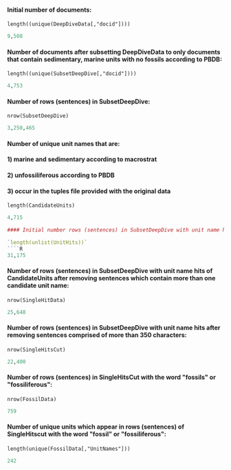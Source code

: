 #### Initial number of documents: 
`length((unique(DeepDiveData[,"docid"])))`
````R
9,508
````

#### Number of documents after subsetting DeepDiveData to only documents that contain sedimentary, marine units with no fossils according to PBDB:
`length((unique(SubsetDeepDive[,"docid"])))`
````R
4,753
````

#### Number of rows (sentences) in SubsetDeepDive:
`nrow(SubsetDeepDive)`
````R
3,250,465
````

#### Number of unique unit names that are: 
#### 1) marine and sedimentary according to macrostrat
#### 2) unfossiliferous according to PBDB 
#### 3) occur in the tuples file provided with the original data

`length(CandidateUnits)`
````R
4,715

#### Initial number rows (sentences) in SubsetDeepDive with unit name hits of CandidateUnits.

`length(unlist(UnitHits))`
````R
31,175
````
#### Number of rows (sentences) in SubsetDeepDive with unit name hits of CandidateUnits after removing sentences which contain more than one candidate unit name:

`nrow(SingleHitData)`
````R
25,648
````

#### Number of rows (sentences) in SubsetDeepDive with unit name hits after removing sentences comprised of more than 350 characters:

`nrow(SingleHitsCut)
`
````R
22,400
````

#### Number of rows (sentences) in SingleHitsCut with the word "fossils" or "fossiliferous":

`nrow(FossilData)`
````R
759
````

#### Number of unique units which appear in rows (sentences) of SingleHitscut with the word "fossil" or "fossiliferous":
`length(unique(FossilData[,"UnitNames"]))`
````R
242
````
